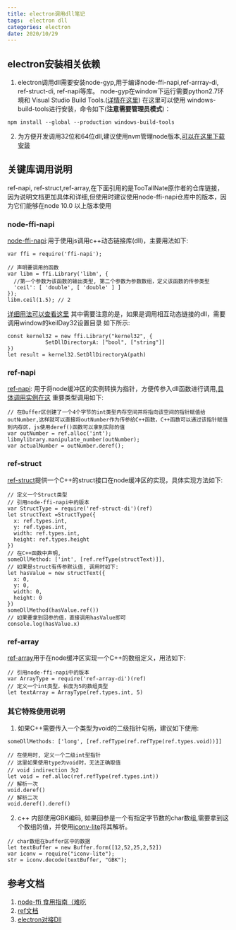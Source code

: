 ```yaml
---
title: electron调用dll笔记
tags:  electron dll
categories: electron
date: 2020/10/29
---
```

## electron安装相关依赖
1. electron调用dll需要安装node-gyp,用于编译node-ffi-napi,ref-arrray-di, ref-struct-di, ref-napi等库。
node-gyp在window下运行需要python2.7环境和 Visual Studio Build Tools.([详情在这里](https://github.com/nodejs/node-gyp))
在这里可以使用 windows-build-tools进行安装，命令如下(__注意需要管理员模式__)：
```
npm install --global --production windows-build-tools
```
2. 为方便开发调用32位和64位dll,建议使用nvm管理node版本,[可以在这里下载安装](https://github.com/coreybutler/nvm-windows/releases)

## 关键库调用说明
ref-napi, ref-struct,ref-array,在下面引用的是TooTallNate原作者的仓库链接，因为说明文档更加具体和详细,但使用时建议使用node-ffi-napi仓库中的版本，因为它们能够在node 10.0 以上版本使用
### node-ffi-napi
[node-ffi-napi](https://github.com/node-ffi-napi/node-ffi-napi):用于使用js调用c++动态链接库(dll)，主要用法如下:
```
var ffi = require('ffi-napi');

// 声明要调用的函数
var libm = ffi.Library('libm', {
  //第一个参数为该函数的输出类型, 第二个参数为参数数组，定义该函数的传参类型
  'ceil': [ 'double', [ 'double' ] ]
});
libm.ceil(1.5); // 2

```
[详细用法可以查看这里](https://github.com/node-ffi/node-ffi/wiki/Node-FFI-Tutorial)
其中需要注意的是，如果是调用相互动态链接的dll，需要调用window的keilDay32设置目录
如下所示:
```
const kernel32 = new ffi.Library("kernel32", {
            SetDllDirectoryA: ["bool", ["string"]]
})
let result = kernel32.SetDllDirectoryA(path)
```
### ref-napi
[ref-napi](https://github.com/node-ffi-napi/ref-napi): 用于将node缓冲区的实例转换为指针，方便传参入dll函数进行调用,[具体调用实例在这](https://tootallnate.github.com/ref)
重要类型调用如下:

```
// 在Buffer区创建了一个4个字节的int类型内存空间并将指向该空间的指针赋值给outNumber,这样就可以直接将outNumber作为传参给C++函数，C++函数可以通过该指针赋值到内存区，js使用deref()函数可以拿到实际的值
var outNumber = ref.alloc('int'); 
libmylibrary.manipulate_number(outNumber);
var actualNumber = outNumber.deref();
```
### ref-struct
[ref-struct](https://github.com/TooTallNate/ref-struct)提供一个C++的struct接口在node缓冲区的实现，具体实现方法如下:
```
// 定义一个Struct类型
// 引用node-ffi-napi中的版本
var StructType = require('ref-struct-di')(ref)
let structText =StructType({
  x: ref.types.int,
  y: ref.types.int,
  width: ref.types.int,
  height: ref.types.height
})
// 在C++函数中声明, 
someDllMethod: ['int', [ref.refType(structText)]],
// 如果是struct有传参默认值, 调用时如下:
let hasValue = new structText({
  x: 0,
  y: 0,
  width: 0,
  height: 0
})
someDllMethod(hasValue.ref())
// 如果要拿到回参的值，直接调用hasValue即可
console.log(hasValue.x)
```
### ref-array
[ref-array](https://github.com/TooTallNate/ref-array)用于在node缓冲区实现一个C++的数组定义，用法如下:
```
// 引用node-ffi-napi中的版本
var ArrayType = require('ref-array-di')(ref)
// 定义一个int类型，长度为5的数组类型
let textArray = ArrayType(ref.types.int, 5)
```
### 其它特殊使用说明
1. 如果C++需要传入一个类型为void的二级指针句柄，建议如下使用:
```
someDllMethods: ['long', [ref.refType(ref.refType(ref.types.void))]]

// 在使用时, 定义一个二级int型指针
// 这里如果使用type为void时，无法正确取值
// void indirection 为2
let void = ref.alloc(ref.refType(ref.types.int))
// 解析一次
void.deref()
// 解析二次
void.deref().deref()

```
2. c++ 内部使用GBK编码, 如果回参是一个有指定字节数的char数组,需要拿到这个数组的值，并使用[iconv-lite](https://www.npmjs.com/package/iconv-lite)将其解析。

```
// char数组在buffer区中的数据
let textBuffer = new Buffer.form([12,52,25,2,52])
var iconv = require("iconv-lite");
str = iconv.decode(textBuffer, "GBK");
```
## 参考文档
1. [node-ffi 食用指南（难吃](https://www.v2ex.com/t/474611)
2. [ref文档](http://tootallnate.github.io/ref/)
3. [electron对接Dll](https://blog.csdn.net/zxl761303248/article/details/108051680)